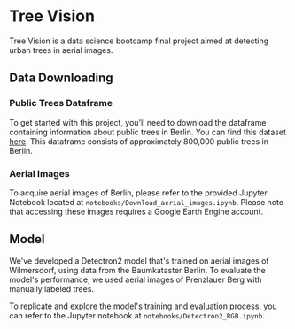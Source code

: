 # Tree Vision

Tree Vision is a data science bootcamp final project aimed at detecting urban trees in aerial images.

## Data Downloading

### Public Trees Dataframe
To get started with this project, you'll need to download the dataframe containing information about public trees in Berlin. You can find this dataset [here](https://hub.arcgis.com/datasets/esri-de-content::baumkataster-berlin/explore). This dataframe consists of approximately 800,000 public trees in Berlin.

### Aerial Images
To acquire aerial images of Berlin, please refer to the provided Jupyter Notebook located at `notebooks/Download_aerial_images.ipynb`. Please note that accessing these images requires a Google Earth Engine account.

## Model

We've developed a Detectron2 model that's trained on aerial images of Wilmersdorf, using data from the Baumkataster Berlin. To evaluate the model's performance, we used aerial images of Prenzlauer Berg with manually labeled trees.

To replicate and explore the model's training and evaluation process, you can refer to the Jupyter notebook at `notebooks/Detectron2_RGB.ipynb`.
